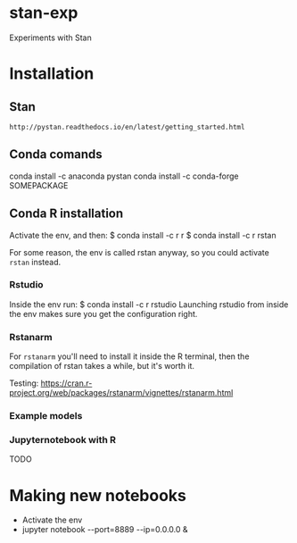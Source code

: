 # stan-exp
Experiments with Stan

# Installation
## Stan
	http://pystan.readthedocs.io/en/latest/getting_started.html
	
## Conda comands
conda install -c anaconda pystan
conda install -c conda-forge SOMEPACKAGE


## Conda R installation
Activate the env, and then:
$ conda install -c r r
$ conda install -c r rstan


For some reason, the env is called rstan anyway, so you could activate `rstan`
instead. 
### Rstudio
Inside the env run:
$ conda install -c r rstudio
Launching rstudio from inside the env makes sure you get the
configuration right.

### Rstanarm
For `rstanarm` you'll need to install it inside the R terminal, then the
compilation of rstan takes a while, but it's worth it.

Testing:
https://cran.r-project.org/web/packages/rstanarm/vignettes/rstanarm.html


### Example models


### Jupyternotebook with R
TODO


# Making new notebooks
- Activate the env
- jupyter notebook --port=8889 --ip=0.0.0.0 &

